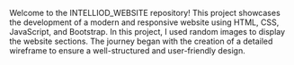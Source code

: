 Welcome to the INTELLIOD_WEBSITE repository! 
This project showcases the development of a modern and responsive website using HTML, CSS, JavaScript, and Bootstrap. 
In this project, I used random images to display the website sections.
The journey began with the creation of a detailed wireframe to ensure a well-structured and user-friendly design.
